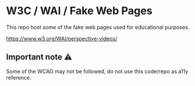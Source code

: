 # W3C / WAI / Fake Web Pages

This repo host some of the fake web pages used for educational purposes. 

https://www.w3.org/WAI/perspective-videos/

## Important note ⚠️

Some of the WCAG may not be followed, do not use this code/repo as a11y reference.